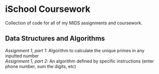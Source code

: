 iSchool Coursework
=======
Collection of code for all of my MIDS assignments and coursework. 

Data Structures and Algorithms
-------
*Assignment 1, part 1:* Algorithm to calculate the unique primes in any inputted number   
*Assignment 1, part 2:* An algorithm defined by specific instructions (enter phone number, sum the digits, etc)  
